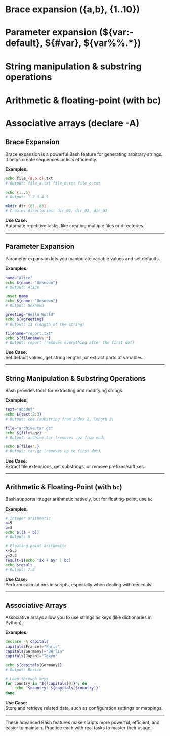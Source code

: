 # Brace expansion ({a,b}, {1..10})
# Parameter expansion (${var:-default}, ${#var}, ${var%%.*})
# String manipulation & substring operations
# Arithmetic & floating-point (with bc)
# Associative arrays (declare -A)

## Brace Expansion

Brace expansion is a powerful Bash feature for generating arbitrary strings. It helps create sequences or lists efficiently.

**Examples:**

```bash
echo file_{a,b,c}.txt
# Output: file_a.txt file_b.txt file_c.txt

echo {1..5}
# Output: 1 2 3 4 5

mkdir dir_{01..03}
# Creates directories: dir_01, dir_02, dir_03
```

**Use Case:**  
Automate repetitive tasks, like creating multiple files or directories.

---

## Parameter Expansion

Parameter expansion lets you manipulate variable values and set defaults.

**Examples:**

```bash
name="Alice"
echo ${name:-"Unknown"}
# Output: Alice

unset name
echo ${name:-"Unknown"}
# Output: Unknown

greeting="Hello World"
echo ${#greeting}
# Output: 11 (length of the string)

filename="report.txt"
echo ${filename%%.*}
# Output: report (removes everything after the first dot)
```

**Use Case:**  
Set default values, get string lengths, or extract parts of variables.

---

## String Manipulation & Substring Operations

Bash provides tools for extracting and modifying strings.

**Examples:**

```bash
text="abcdef"
echo ${text:2:3}
# Output: cde (substring from index 2, length 3)

file="archive.tar.gz"
echo ${file%.gz}
# Output: archive.tar (removes .gz from end)

echo ${file#*.}
# Output: tar.gz (removes up to first dot)
```

**Use Case:**  
Extract file extensions, get substrings, or remove prefixes/suffixes.

---

## Arithmetic & Floating-Point (with `bc`)

Bash supports integer arithmetic natively, but for floating-point, use `bc`.

**Examples:**

```bash
# Integer arithmetic
a=5
b=3
echo $((a + b))
# Output: 8

# Floating-point arithmetic
x=5.5
y=2.3
result=$(echo "$x + $y" | bc)
echo $result
# Output: 7.8
```

**Use Case:**  
Perform calculations in scripts, especially when dealing with decimals.

---

## Associative Arrays

Associative arrays allow you to use strings as keys (like dictionaries in Python).

**Examples:**

```bash
declare -A capitals
capitals[France]="Paris"
capitals[Germany]="Berlin"
capitals[Japan]="Tokyo"

echo ${capitals[Germany]}
# Output: Berlin

# Loop through keys
for country in "${!capitals[@]}"; do
    echo "$country: ${capitals[$country]}"
done
```

**Use Case:**  
Store and retrieve related data, such as configuration settings or mappings.

---

These advanced Bash features make scripts more powerful, efficient, and easier to maintain. Practice each with real tasks to master their usage.